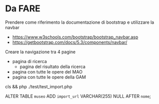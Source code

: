 # Da FARE 

Prendere come riferimento la documentazione di bootstrap
e utilizzare la navbar 

- https://www.w3schools.com/bootstrap/bootstrap_navbar.asp
- https://getbootstrap.com/docs/5.3/components/navbar/


Creare la navigazione tra 4 pagine 

- pagina di ricerca
    - pagina del risultato della ricerca 
- pagina con tutte le opere del MAO
- pagina con tutte le opere della GAM 


cls && php ./test/test_import.php


ALTER TABLE `museo` ADD `import_url` VARCHAR(255) NULL AFTER `nome`;